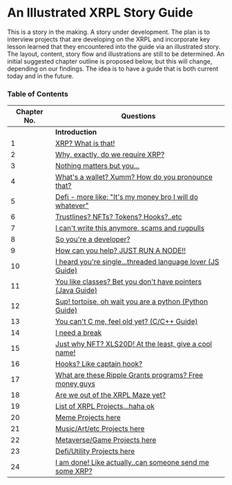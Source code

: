 # An Illustrated XRPL Story Guide

This is a story in the making. A story under development.
The plan is to interview projects that are developing on the XRPL and incorporate key lesson learned that they encountered into the guide via an illustrated story.  
The layout, content, story flow and illustrations are still to be determined.  An initial suggested chapter outline is proposed below, but this will change, depending on our findings. 
The idea is to have a guide that is both current today and in the future.

### Table of Contents

| Chapter No. | Questions |
| --- | --------- |
|  | **Introduction** |
|1 | [XRP? What is that!](#what-is-xrp) |
|2 | [Why, exactly, do we require XRP? ](#xrpl-features) |
|3 | [Nothing matters but you...](#xrpl-community) |
|4 | [What's a wallet? Xumm? How do you pronounce that?](#wallet) |
|5 | [Defi - more like: "It's my money bro I will do whatever" ](#xrpl-defi) |
|6 | [Trustlines? NFTs? Tokens? Hooks?..etc](#xrpl-feature-details) |
|7 | [I can't write this anymore, scams and rugpulls](#developer-frustation-1) |
|8 | [So you're a developer?](#xrpl-developer) |
|9 | [How can you help? JUST RUN A NODE!! ](#how-to-run-xrpl-node) |
|10 | [I heard you're single...threaded language lover (JS Guide)](#xrpl-js-guide) |
|11 | [You like classes? Bet you don't have pointers (Java Guide) ](#xrpl-java-guide) |
|12 | [Sup! tortoise, oh wait you are a python (Python Guide)](#xrpl-python-guide) |
|13 | [You can't C me, feel old yet? (C/C++ Guide)](#xrpl-ccplusplus-guide) |
|14 | [I need a break](#developer-frustation-2)
|15 | [Just why NFT? XLS20D! At the least, give a cool name!](#xrpl-nfts) |
|16 | [Hooks? Like captain hook?](#xrpl-hooks) |
|17 | [What are these Ripple Grants programs? Free money guys](#ripple-grants) |
|18 | [Are we out of the XRPL Maze yet?](#ripple-creator-funds) |
|19 | [List of XRPL Projects...haha ok](#xrpl-projects) |
|20 | [Meme Projects here](#xrpl-project-1) |
|21 | [Music/Art/etc Projects here](#xrpl-project-2) |
|22 | [Metaverse/Game Projects here](#xrpl-project-3) |
|23 | [Defi/Utility Projects here](#xrpl-project-4) |
|24 | [I am done! Like actually..can someone send me some XRP?](#developer-frustation-3)|
